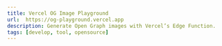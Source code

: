 ```yaml
---
title: Vercel OG Image Playground
url:  https://og-playground.vercel.app
description: Generate Open Graph images with Vercel’s Edge Function.
tags: [develop, tool, opensource]
---
```

